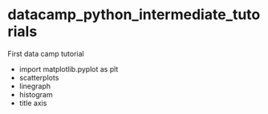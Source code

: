 # datacamp_python_intermediate_tutorials
First data camp tutorial
+ import matplotlib.pyplot as plt
+ scatterplots
+ linegraph
+ histogram
+ title axis
